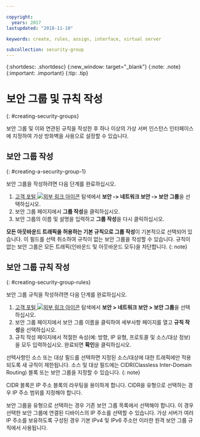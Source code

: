 ```yaml
---

copyright:
  years: 2017
lastupdated: "2018-11-10"

keywords: create, rules, assign, interface, virtual server

subcollection: security-group
---
```


{:shortdesc: .shortdesc}
{:new_window: target="_blank"}
{:note: .note}
{:important: .important}
{:tip: .tip}


# 보안 그룹 및 규칙 작성
{: #creating-security-groups}

보안 그룹 및 이와 연관된 규칙을 작성한 후 하나 이상의 가상 서버 인스턴스 인터페이스에 지정하여 가상 방화벽을 사용으로 설정할 수 있습니다.

## 보안 그룹 작성
{: #creating-a-security-group-1}

보안 그룹을 작성하려면 다음 단계를 완료하십시오.

1. [고객 포털 ![외부 링크 아이콘](../../icons/launch-glyph.svg "외부 링크 아이콘")](https://control.softlayer.com/) 탐색에서 **보안 -> 네트워크 보안 -> 보안 그룹**을 선택하십시오.
2. 보안 그룹 페이지에서 **그룹 작성**을 클릭하십시오.
3. 보안 그룹의 이름 및 설명을 입력하고 **그룹 작성**을 다시 클릭하십시오.

**모든 아웃바운드 트래픽을 허용하는 기본 규칙으로 그룹 작성**이 기본적으로 선택되어 있습니다. 이 필드를 선택 취소하여 규칙이 없는 보안 그룹을 작성할 수 있습니다. 규칙이 없는 보안 그룹은 모든 트래픽(인바운드 및 아웃바운드 모두)을 차단합니다.
{: note}

## 보안 그룹 규칙 작성
{: #creating-security-group-rules}

보안 그룹 규칙을 작성하려면 다음 단계를 완료하십시오.

1. [고객 포털 ![외부 링크 아이콘](../../icons/launch-glyph.svg "외부 링크 아이콘")](https://control.softlayer.com/) 탐색에서 **보안 > 네트워크 보안 > 보안 그룹**을 선택하십시오.
2. 보안 그룹 페이지에서 보안 그룹 이름을 클릭하여 세부사항 페이지를 열고 **규칙 작성**을 선택하십시오.
3. 규칙 작성 페이지에서 적절한 속성(예: 방향, IP 유형, 프로토콜 및 소스/대상 정보)을 모두 입력하십시오. 완료되면 **확인**을 클릭하십시오.

선택사항인 소스 또는 대상 필드를 선택하면 지정된 소스/대상에 대한 트래픽에만 적용되도록 새 규칙이 제한됩니다. 소스 및 대상 필드에는 CIDR(Classless Inter-Domain Routing) 블록 또는 보안 그룹을 지정할 수 있습니다.
{: note}

CIDR 블록은 IP 주소 블록의 라우팅을 용이하게 합니다.  CIDR을 유형으로 선택하는 경우 IP 주소 범위를 지정해야 합니다.

보안 그룹을 유형으로 선택하는 경우 기존 보안 그룹 목록에서 선택해야 합니다. 이 경우 선택한 보안 그룹에 연결된 디바이스의 IP 주소를 선택할 수 있습니다. 가상 서버가 여러 IP 주소를 보유하도록 구성된 경우 기본 IPv4 및 IPv6 주소만 이러한 원격 보안 그룹 규칙에서 사용됩니다.
